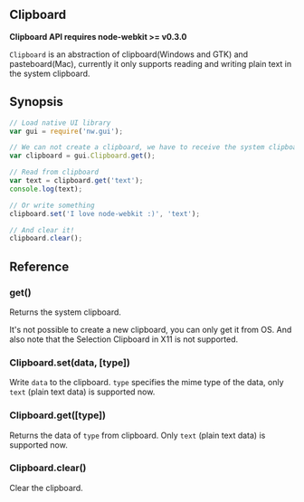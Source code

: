 ## Clipboard

__Clipboard API requires node-webkit >= v0.3.0__

`Clipboard` is an abstraction of clipboard(Windows and GTK) and pasteboard(Mac), currently it only supports reading and writing plain text in the system clipboard.

## Synopsis

```javascript
// Load native UI library
var gui = require('nw.gui');

// We can not create a clipboard, we have to receive the system clipboard
var clipboard = gui.Clipboard.get();

// Read from clipboard
var text = clipboard.get('text');
console.log(text);

// Or write something
clipboard.set('I love node-webkit :)', 'text');

// And clear it!
clipboard.clear();
```

## Reference

### get()

Returns the system clipboard.

It's not possible to create a new clipboard, you can only get it from OS. And also note that the Selection Clipboard in X11 is not supported.

### Clipboard.set(data, [type])

Write `data` to the clipboard. `type` specifies the mime type of the data, only `text` (plain text data) is supported now.

### Clipboard.get([type])

Returns the data of `type` from clipboard. Only `text` (plain text data) is supported now.

### Clipboard.clear()

Clear the clipboard.
